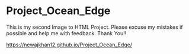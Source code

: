 # Project_Ocean_Edge
This is my second Image to HTML Project. Please excuse my mistakes if possible and help me with feedback. Thank You!! 

https://newajkhan12.github.io/Project_Ocean_Edge/

